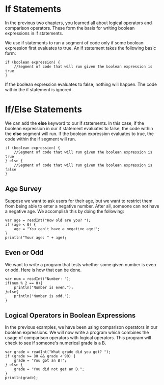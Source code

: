 # If Statements

In the previous two chapters, you learned all about logical operators and comparison operators. These form the basis for writing boolean expressions in if statements.

We use if statements to run a segment of code only if some boolean expression first evaluates to true. An if statement takes the following basic form:

```
if (boolean expression) {
    //Segment of code that will run given the boolean expression is true
}
```

If the boolean expression evaluates to false, nothing will happen. The code within the if statement is ignored. 

# If/Else Statements

We can add the **else** keyword to our if statements.
In this case, if the boolean expression in our if statement evaluates to false, the code within the **else** segment will run. If the boolean expression evaluates to true, the code within the if segment will run.

```
if (boolean expression) {
    //Segment of code that will run given the boolean expression is true
} else {
    //Segment of code that will run given the boolean expression is false
}
```

## Age Survey

Suppose we want to ask users for their age, but we want to restrict them from being able to enter a negative number. After all, someone can not have a negative age. We accomplish this by doing the following:

```
var age = readInt("How old are you? ");
if (age < 0) {
    age = "You can't have a negative age!";
}
println("Your age: " + age);
```

## Even or Odd

We want to write a program that tests whether some given number is even or odd. Here is how that can be done.

```
var num = readInt("Number: ");
if(num % 2 == 0){
	println("Number is even.");
}else{
	println("Number is odd.");
}
```

## Logical Operators in Boolean Expressions

In the previous examples, we have been using comparison operators in our boolean expressions. We will now write a program which combines the usage of comparison operators with logical operators. This program will check to see if someone's numerical grade is a B.

```
var grade = readInt("What grade did you get? ");
if (grade >= 80 && grade < 90) {
    grade = "You got an B!";
} else {
    grade = "You did not get an B.";
}
println(grade);
```